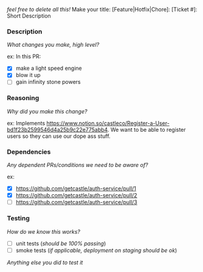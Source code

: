 _feel free to delete all this!_
Make your title: [Feature|Hotfix|Chore]: [Ticket #]: Short Description


### Description

_What changes you make, high level?_

ex:
In this PR:
- [x] make a light speed engine
- [x] blow it up
- [ ] gain infinity stone powers

### Reasoning

_Why did you make this change?_

ex:
Implements https://www.notion.so/castleco/Register-a-User-bd1f23b2599546d4a25b9c22e775abb4. We want to be able to register users so they can use our dope ass stuff.

### Dependencies

_Any dependent PRs/conditions we need to be aware of?_

ex:
- [x] https://github.com/getcastle/auth-service/pull/1
- [x] https://github.com/getcastle/auth-service/pull/2
- [ ] https://github.com/getcastle/auth-service/pull/3

### Testing

_How do we know this works?_

- [ ]  unit tests (_should be 100% passing_)
- [ ]  smoke tests (_if applicable, deployment on staging should be ok_)

_Anything else you did to test it_
